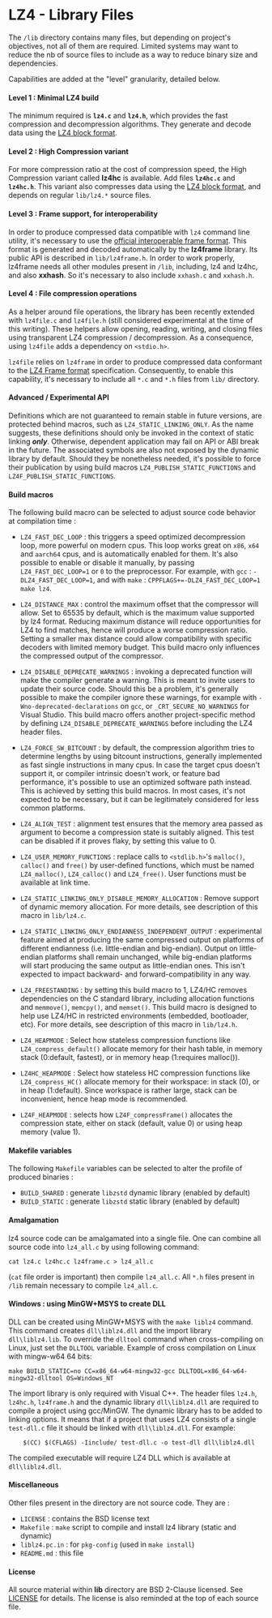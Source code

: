 LZ4 - Library Files
================================

The `/lib` directory contains many files, but depending on project's objectives,
not all of them are required.
Limited systems may want to reduce the nb of source files to include
as a way to reduce binary size and dependencies.

Capabilities are added at the "level" granularity, detailed below.

#### Level 1 : Minimal LZ4 build

The minimum required is **`lz4.c`** and **`lz4.h`**,
which provides the fast compression and decompression algorithms.
They generate and decode data using the [LZ4 block format].


#### Level 2 : High Compression variant

For more compression ratio at the cost of compression speed,
the High Compression variant called **lz4hc** is available.
Add files **`lz4hc.c`** and **`lz4hc.h`**.
This variant also compresses data using the [LZ4 block format],
and depends on regular `lib/lz4.*` source files.


#### Level 3 : Frame support, for interoperability

In order to produce compressed data compatible with `lz4` command line utility,
it's necessary to use the [official interoperable frame format].
This format is generated and decoded automatically by the **lz4frame** library.
Its public API is described in `lib/lz4frame.h`.
In order to work properly, lz4frame needs all other modules present in `/lib`,
including, lz4 and lz4hc, and also **xxhash**.
So it's necessary to also include `xxhash.c` and `xxhash.h`.


#### Level 4 : File compression operations

As a helper around file operations,
the library has been recently extended with `lz4file.c` and `lz4file.h`
(still considered experimental at the time of this writing).
These helpers allow opening, reading, writing, and closing files
using transparent LZ4 compression / decompression.
As a consequence, using `lz4file` adds a dependency on `<stdio.h>`.

`lz4file` relies on `lz4frame` in order to produce compressed data
conformant to the [LZ4 Frame format] specification.
Consequently, to enable this capability,
it's necessary to include all `*.c` and `*.h` files from `lib/` directory.


#### Advanced / Experimental API

Definitions which are not guaranteed to remain stable in future versions,
are protected behind macros, such as `LZ4_STATIC_LINKING_ONLY`.
As the name suggests, these definitions should only be invoked
in the context of static linking ***only***.
Otherwise, dependent application may fail on API or ABI break in the future.
The associated symbols are also not exposed by the dynamic library by default.
Should they be nonetheless needed, it's possible to force their publication
by using build macros `LZ4_PUBLISH_STATIC_FUNCTIONS`
and `LZ4F_PUBLISH_STATIC_FUNCTIONS`.


#### Build macros

The following build macro can be selected to adjust source code behavior at compilation time :

- `LZ4_FAST_DEC_LOOP` : this triggers a speed optimized decompression loop, more powerful on modern cpus.
  This loop works great on `x86`, `x64` and `aarch64` cpus, and is automatically enabled for them.
  It's also possible to enable or disable it manually, by passing `LZ4_FAST_DEC_LOOP=1` or `0` to the preprocessor.
  For example, with `gcc` : `-DLZ4_FAST_DEC_LOOP=1`,
  and with `make` : `CPPFLAGS+=-DLZ4_FAST_DEC_LOOP=1 make lz4`.

- `LZ4_DISTANCE_MAX` : control the maximum offset that the compressor will allow.
  Set to 65535 by default, which is the maximum value supported by lz4 format.
  Reducing maximum distance will reduce opportunities for LZ4 to find matches,
  hence will produce a worse compression ratio.
  Setting a smaller max distance could allow compatibility with specific decoders with limited memory budget.
  This build macro only influences the compressed output of the compressor.

- `LZ4_DISABLE_DEPRECATE_WARNINGS` : invoking a deprecated function will make the compiler generate a warning.
  This is meant to invite users to update their source code.
  Should this be a problem, it's generally possible to make the compiler ignore these warnings,
  for example with `-Wno-deprecated-declarations` on `gcc`,
  or `_CRT_SECURE_NO_WARNINGS` for Visual Studio.
  This build macro offers another project-specific method
  by defining `LZ4_DISABLE_DEPRECATE_WARNINGS` before including the LZ4 header files.

- `LZ4_FORCE_SW_BITCOUNT` : by default, the compression algorithm tries to determine lengths
  by using bitcount instructions, generally implemented as fast single instructions in many cpus.
  In case the target cpus doesn't support it, or compiler intrinsic doesn't work, or feature bad performance,
  it's possible to use an optimized software path instead.
  This is achieved by setting this build macros.
  In most cases, it's not expected to be necessary,
  but it can be legitimately considered for less common platforms.

- `LZ4_ALIGN_TEST` : alignment test ensures that the memory area
  passed as argument to become a compression state is suitably aligned.
  This test can be disabled if it proves flaky, by setting this value to 0.

- `LZ4_USER_MEMORY_FUNCTIONS` : replace calls to `<stdlib.h>`'s `malloc()`, `calloc()` and `free()`
  by user-defined functions, which must be named `LZ4_malloc()`, `LZ4_calloc()` and `LZ4_free()`.
  User functions must be available at link time.

- `LZ4_STATIC_LINKING_ONLY_DISABLE_MEMORY_ALLOCATION` :
  Remove support of dynamic memory allocation.
  For more details, see description of this macro in `lib/lz4.c`.

- `LZ4_STATIC_LINKING_ONLY_ENDIANNESS_INDEPENDENT_OUTPUT` : experimental feature aimed at producing the same
  compressed output on platforms of different endianness (i.e. little-endian and big-endian).
  Output on little-endian platforms shall remain unchanged, while big-endian platforms will start producing
  the same output as little-endian ones. This isn't expected to impact backward- and forward-compatibility
  in any way.

- `LZ4_FREESTANDING` : by setting this build macro to 1,
  LZ4/HC removes dependencies on the C standard library,
  including allocation functions and `memmove()`, `memcpy()`, and `memset()`.
  This build macro is designed to help use LZ4/HC in restricted environments
  (embedded, bootloader, etc).
  For more details, see description of this macro in `lib/lz4.h`.

- `LZ4_HEAPMODE` : Select how stateless compression functions like `LZ4_compress_default()`
  allocate memory for their hash table,
  in memory stack (0:default, fastest), or in memory heap (1:requires malloc()).

- `LZ4HC_HEAPMODE` :  Select how stateless HC compression functions like `LZ4_compress_HC()`
  allocate memory for their workspace:
  in stack (0), or in heap (1:default).
  Since workspace is rather large, stack can be inconvenient, hence heap mode is recommended.

- `LZ4F_HEAPMODE` : selects how `LZ4F_compressFrame()` allocates the compression state,
  either on stack (default, value 0) or using heap memory (value 1).


#### Makefile variables

The following `Makefile` variables can be selected to alter the profile of produced binaries :
- `BUILD_SHARED` : generate `libzstd` dynamic library (enabled by default)
- `BUILD_STATIC` : generate `libzstd` static library (enabled by default)


#### Amalgamation

lz4 source code can be amalgamated into a single file.
One can combine all source code into `lz4_all.c` by using following command:
```
cat lz4.c lz4hc.c lz4frame.c > lz4_all.c
```
(`cat` file order is important) then compile `lz4_all.c`.
All `*.h` files present in `/lib` remain necessary to compile `lz4_all.c`.


#### Windows : using MinGW+MSYS to create DLL

DLL can be created using MinGW+MSYS with the `make liblz4` command.
This command creates `dll\liblz4.dll` and the import library `dll\liblz4.lib`.
To override the `dlltool` command when cross-compiling on Linux, just set the `DLLTOOL` variable. Example of cross compilation on Linux with mingw-w64 64 bits:
```
make BUILD_STATIC=no CC=x86_64-w64-mingw32-gcc DLLTOOL=x86_64-w64-mingw32-dlltool OS=Windows_NT
```
The import library is only required with Visual C++.
The header files `lz4.h`, `lz4hc.h`, `lz4frame.h` and the dynamic library
`dll\liblz4.dll` are required to compile a project using gcc/MinGW.
The dynamic library has to be added to linking options.
It means that if a project that uses LZ4 consists of a single `test-dll.c`
file it should be linked with `dll\liblz4.dll`. For example:
```
    $(CC) $(CFLAGS) -Iinclude/ test-dll.c -o test-dll dll\liblz4.dll
```
The compiled executable will require LZ4 DLL which is available at `dll\liblz4.dll`.


#### Miscellaneous

Other files present in the directory are not source code. They are :

 - `LICENSE` : contains the BSD license text
 - `Makefile` : `make` script to compile and install lz4 library (static and dynamic)
 - `liblz4.pc.in` : for `pkg-config` (used in `make install`)
 - `README.md` : this file

[official interoperable frame format]: ../doc/lz4_Frame_format.md
[LZ4 Frame format]: ../doc/lz4_Frame_format.md
[LZ4 block format]: ../doc/lz4_Block_format.md


#### License

All source material within __lib__ directory are BSD 2-Clause licensed.
See [LICENSE](LICENSE) for details.
The license is also reminded at the top of each source file.
